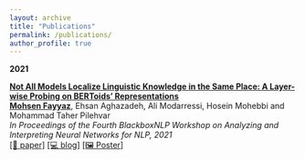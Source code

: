 ```yaml
---
layout: archive
title: "Publications"
permalink: /publications/
author_profile: true
---
```


<!-- {% if author.googlescholar %}
  You can also find my articles on <u><a href="{{author.googlescholar}}">my Google Scholar profile</a>.</u>
{% endif %} -->

<b>2021</b>

<b>[Not All Models Localize Linguistic Knowledge in the Same Place: A Layer-wise Probing on BERToids’ Representations](https://arxiv.org/abs/2109.05958)</b> <br>
<b><u>Mohsen Fayyaz</u></b>, Ehsan Aghazadeh, Ali Modarressi, Hosein Mohebbi and Mohammad Taher Pilehvar <br>
<i>In Proceedings of the Fourth BlackboxNLP Workshop on Analyzing and Interpreting Neural Networks for NLP, 2021</i>
<br>[[📝 paper]](https://arxiv.org/abs/2109.05958) [[💻 blog]](/posts/layer-wise-probing-on-bertoids/) [[🖼️ Poster]](/images/posts/2021-09-layer-wise-probing-on-bertoids/NotAllModelsLocalize_poster_36x48.pdf)

<!-- {% include base_path %}

{% for post in site.publications reversed %}
  {% include archive-single.html %}
{% endfor %} -->
